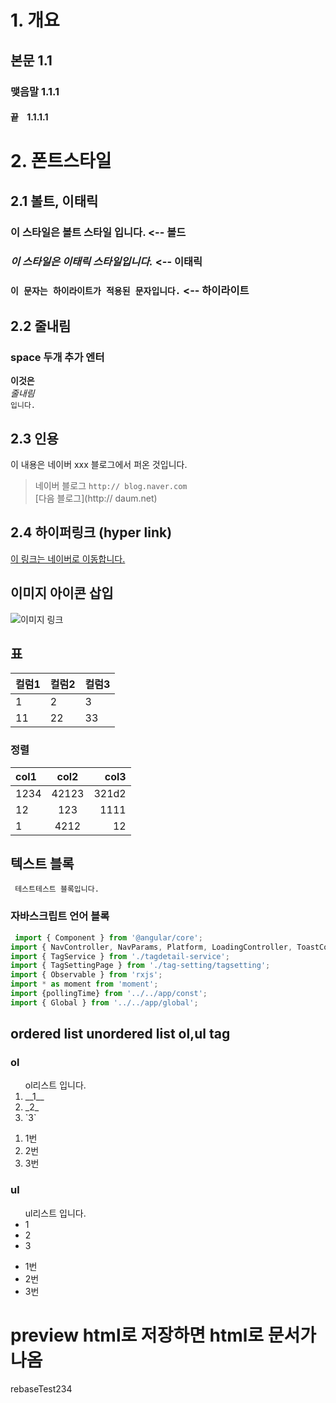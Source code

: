 # 1. 개요

## 본문 1.1

### 맺음말 1.1.1

#### 끝 &nbsp;&nbsp; 1.1.1.1

# 2. 폰트스타일

## 2.1 볼트, 이태릭

### __이 스타일은 볼트 스타일 입니다.__  <-- 볼드

### _이 스타일은 이태릭 스타일입니다._   <-- 이태릭

### `이 문자는 하이라이트가 적용된 문자입니다.` <-- 하이라이트

## 2.2 줄내림

### space 두개 추가 엔터
__이것은__  
_줄내림_  
`입니다.`

## 2.3 인용

이 내용은 네이버 xxx 블로그에서 퍼온 것입니다.

> 네이버 블로그 `http:// blog.naver.com`  
>  [다음 블로그](http:// daum.net)

## 2.4 하이퍼링크 (hyper link)

[이 링크는 네이버로 이동합니다.](https://www.naver.com)

## 이미지 아이콘 삽입

![이미지 링크](http://dbscthumb.phinf.naver.net/2765_000_243/20131031004226275_7IZNV0CGP.jpg/4744186.jpg?type=m4500_4500_fst)


## 표

| 컬럼1 | 컬럼2 | 컬럼3 |
| - | - | - |
| 1 | 2 | 3 |
| 11 | 22 | 33 |

### 정렬

| col1 | col2  | col3  |
|:---|:---:|---:|
| 1234  | 42123  | 321d2 |
| 12 | 123  |  1111 |
| 1  | 4212  | 12  |

## 텍스트 블록

```
 테스트테스트 블록입니다.
```

### 자바스크립트 언어 블록

```JavaScript
 import { Component } from '@angular/core';
import { NavController, NavParams, Platform, LoadingController, ToastController } from 'ionic-angular';
import { TagService } from './tagdetail-service';
import { TagSettingPage } from './tag-setting/tagsetting';
import { Observable } from 'rxjs';
import * as moment from 'moment';
import {pollingTime} from '../../app/const';
import { Global } from '../../app/global';
```

## ordered list unordered list ol,ul tag

### ol
<ol> ol리스트 입니다.
<li> __1__ </li>
<li> _2_ </li>
<li> `3` </li>
</ol>

1. 1번
2. 2번
3. 3번

### ul
<ul> ul리스트 입니다.
<li> 1 </li>
<li> 2 </li>
<li> 3 </li>
</ul>

- 1번
- 2번
- 3번


# preview html로 저장하면 html로 문서가 나옴

rebaseTest234